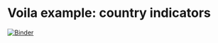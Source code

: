 
# Voila example: country indicators

[![Binder](https://mybinder.org/badge_logo.svg)](https://mybinder.org/v2/gh/voila-gallery/voila-gallery-country-indicators/master?urlpath=voila%2Frender%2Findex.ipynb)
